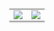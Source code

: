 <table>
  <tr>
    <td>
      <img src="https://github-readme-stats.vercel.app/api/top-langs?username=milliorn&layout=compact&langs_count=10&theme=transparent" />
    </td>
    <td>
      <div>
        <img  src="https://github-readme-stats.vercel.app/api?username=milliorn&theme=transparent&hide_rank=true" />
      </div>
    </td>
  </tr>
</table>
